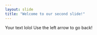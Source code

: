 ```yaml
---
layout: slide
title: "Welcome to our second slide!"
---
```

Your text lolol
Use the left arrow to go back!
